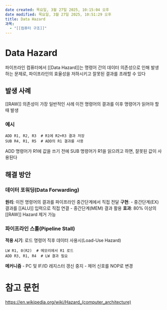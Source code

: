 ```yaml
---
date created: 목요일, 3월 27일 2025, 10:15:04 오후
date modified: 목요일, 3월 27일 2025, 10:51:29 오후
title: Data Hazard
과목:
  - "[[컴퓨터 구조]]"
---
```


# Data Hazard

파이프라인 컴퓨터에서 [[Data Hazard]]는 명령어 간의 데이터 의존성으로 인해 발생하는 문제로, 파이프라인의 효율성을 저하시키고 잘못된 결과를 초래할 수 있다

## 발생 사례

[[RAW]] 의존성이 가장 일반적인 사례
이전 명령어의 결과를 이후 명령어가 읽어야 할 때 발생

### 예시

```assembly
ADD R1, R2, R3  # R1에 R2+R3 결과 저장
SUB R4, R1, R5  # ADD의 R1 결과를 사용
```

ADD 명령어가 R1에 값을 쓰기 전에 SUB 명령어가 R1을 읽으려고 하면, 잘못된 값이 사용된다

## 해결 방안

### 데이터 포워딩(Data Forwarding)

**원리**: 이전 명령어의 결과를 파이프라인 중간단계에서 직접 전달
**구현**:
	- 중간단계(EX) 결과를 [[ALU]] 입력으로 직접 연결
	- 중간단계(MEM) 결과 활용
**효과**: 80% 이상의 [[RAW]] Hazard 제거 가능

### 파이프라인 스톨(Pipeline Stall)

**적용 시기**: 로드 명령어 직후 데이터 사용시(Load-Use Hazard)

```assembly
LW R1, 0(R2)  # 메모리에서 R1 로드
ADD R3, R1, R4  # LW 결과 필요
```

**메커니즘**
	- PC 및 IF/ID 레지스터 갱신 중지
	- 제어 신호를 NOP로 변경

# 참고 문헌

<https://en.wikipedia.org/wiki/Hazard_(computer_architecture)>
